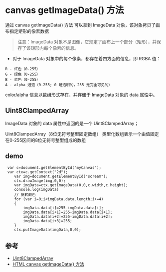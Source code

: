 #  canvas getImageData() 方法

通过  canvas getImageData() 方法 可以拿到 ImageData 对象，该对象拷贝了画布指定矩形的像素数据

>注意：ImageData 对象不是图像，它规定了画布上一个部分（矩形），并保存了该矩形内每个像素的信息。

- 对于 ImageData 对象中的每个像素，都存在着四方面的信息，即 RGBA 值：
```
R - 红色（0-255）
G - 绿色（0-255）
B - 蓝色（0-255）
A - alpha 通道（0-255; 0 是透明的，255 是完全可见的）
```

color/alpha 信息以数组形式存在，并存储于 ImageData 对象的 data 属性中。

## Uint8ClampedArray

 ImageData 对象的 data 属性中返回的是一个 Uint8ClampedArray；

Uint8ClampedArray（8位无符号整型固定数组） 类型化数组表示一个由值固定在0-255区间的8位无符号整型组成的数组


## demo

```
 var c=document.getElementById("myCanvas");     
 var ctx=c.getContext("2d");
    var img=document.getElementById("scream");
    ctx.drawImage(img,0,0);
    var imgData=ctx.getImageData(0,0,c.width,c.height);
    console.log(imgData)
    // 反转颜色
    for (var i=0;i<imgData.data.length;i+=4)
	{
		imgData.data[i]=255-imgData.data[i];
		imgData.data[i+1]=255-imgData.data[i+1];
		imgData.data[i+2]=255-imgData.data[i+2];
		imgData.data[i+3]=255;
    }
	ctx.putImageData(imgData,0,0);
```


## 参考
- [Uint8ClampedArray](https://developer.mozilla.org/zh-CN/docs/Web/JavaScript/Reference/Global_Objects/Uint8ClampedArray)
- [HTML canvas getImageData() 方法](http://www.runoob.com/tags/canvas-getimagedata.html)
